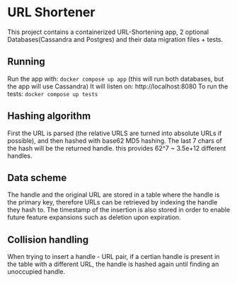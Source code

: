 # URL Shortener

This project contains a containerized URL-Shortening app, 2 optional Databases(Cassandra and Postgres) and their data migration files + tests.

## Running

Run the app with: `docker compose up app` (this will run both databases, but the app will use Cassandra)
It will listen on: http://localhost:8080
To run the tests: `docker compose up tests`

## Hashing algorithm

First the URL is parsed (the relative URLS are turned into absolute URLs if possible), and then hashed with base62 MD5 hashing. The last 7 chars of the hash will be the returned handle. this provides 62^7 ~ 3.5e+12 different handles.

## Data scheme 

The handle and the original URL are stored in a table where the handle is the primary key, therefore URLs can be retrieved by indexing the handle they hash to. The timestamp of the insertion is also stored in order to enable future feature expansions such as deletion upon expiration.
  
## Collision handling

When trying to insert a handle - URL pair, if a certian handle is present in the table with a different URL, the handle is hashed again until finding an unoccupied handle. 